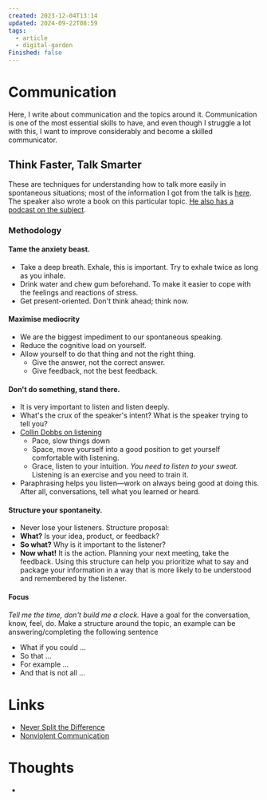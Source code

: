 ```yaml
---
created: 2023-12-04T13:14
updated: 2024-09-22T08:59
tags:
  - article
  - digital-garden
Finished: false
---
```

# Communication
Here, I write about communication and the topics around it. Communication is one of the most essential skills to have, and even though I struggle a lot with this, I want to improve considerably and become a skilled communicator. 





## Think Faster, Talk Smarter
These are techniques for understanding how to talk more easily in spontaneous situations; most of the information I got from the talk is [here](https://www.youtube.com/watch?v=x6TsR3y5Qfg). The speaker also wrote a book on this particular topic.  [He also has a podcast on the subject](https://open.spotify.com/show/6ll0MwobDt1JW9gYaOONEo?si=2fc132152e2b4a9f).

### Methodology
#### Tame the anxiety beast.
- Take a deep breath. Exhale, this is important. Try to exhale twice as long as you inhale.
- Drink water and chew gum beforehand. To make it easier to cope with the feelings and reactions of stress.
- Get present-oriented. Don't think ahead; think now.
#### Maximise mediocrity
- We are the biggest impediment to our spontaneous speaking.
- Reduce the cognitive load on yourself.
- Allow yourself to do that thing and not the right thing.
	- Give the answer, not the correct answer. 
	- Give feedback, not the best feedback.
#### Don't do something, stand there.
- It is very important to listen and listen deeply.
- What's the crux of the speaker's intent? What is the speaker trying to tell you?
- [Collin Dobbs on listening](https://www.gsb.stanford.edu/insights/space-pace-grace-how-handle-challenging-conversations)
	- Pace, slow things down 
	- Space, move yourself into a good position to get yourself comfortable with listening. 
	- Grace, listen to your intuition.
*You need to listen to your sweat.* Listening is an exercise and you need to train it. 
- Paraphrasing helps you listen—work on always being good at doing this. After all, conversations, tell what you learned or heard. 
#### Structure your spontaneity. 
- Never lose your listeners.
Structure proposal:
- **What?** Is your idea, product, or feedback?
- **So what?** Why is it important to the listener?
- **Now what!** It is the action. Planning your next meeting, take the feedback. 
Using this structure can help you prioritize what to say and package your information in a way that is more likely to be understood and remembered by the listener.
#### Focus
*Tell me the time, don't build me a clock.*
Have a goal for the conversation, know, feel, do. 
Make a structure around the topic, an example can be answering/completing the following sentence
- What if you could ... 
- So that ...
- For example ...
- And that is not all ...



# Links
- [Never Split the Difference](../Books/Book%20Reviews/Communication/Negotiations/Never%20Split%20the%20Difference.md)
- [Nonviolent Communication](../Books/Book%20Reviews/Communication/Nonviolent%20Communication.md)

# Thoughts 
- 


